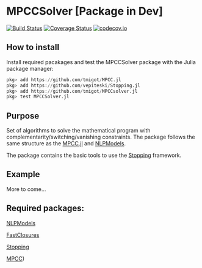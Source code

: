# MPCCSolver [Package in Dev]

[![Build Status](https://travis-ci.org/tmigot/MPCCSolver.jl.svg?branch=master)](https://travis-ci.org/tmigot/MPCCSolver.jl)
[![Coverage Status](https://coveralls.io/repos/tmigot/MPCCSolver.jl/badge.svg?branch=master&service=github)](https://coveralls.io/github/tmigot/MPCCSolver.jl?branch=julia-0.7)
[![codecov.io](http://codecov.io/github/tmigot/MPCCSolver.jl/coverage.svg?branch=master)](http://codecov.io/github/tmigot/MPCCSolver.jl?branch=master)
<!--[![](https://img.shields.io/badge/docs-dev-blue.svg)](https://tmigot.github.io/MPCC.jl/dev/)
-->

## How to install
Install required pacakages and test the MPCCSolver package with the Julia package manager:
```julia
pkg> add https://github.com/tmigot/MPCC.jl
pkg> add https://github.com/vepiteski/Stopping.jl
pkg> add https://github.com/tmigot/MPCCsolver.jl
pkg> test MPCCSolver.jl
```

## Purpose

Set of algorithms to solve the mathematical program with complementarity/switching/vanishing constraints.
The package follows the same structure as the [MPCC.jl](https://github.com/tmigot/MPCC.jl) and [NLPModels](https://github.com/JuliaSmoothOptimizers/NLPModels.jl).

The package contains the basic tools to use the [Stopping](https://github.com/vepiteski/Stopping.jl) framework.

## Example

More to come...

## Required packages:

[NLPModels](https://github.com/JuliaSmoothOptimizers/NLPModels.jl)

[FastClosures](https://github.com/c42f/FastClosures.jl)

[Stopping](https://github.com/vepiteski/Stopping.jl)

[MPCC](https://github.com/tmigot/MPCC.jl))
